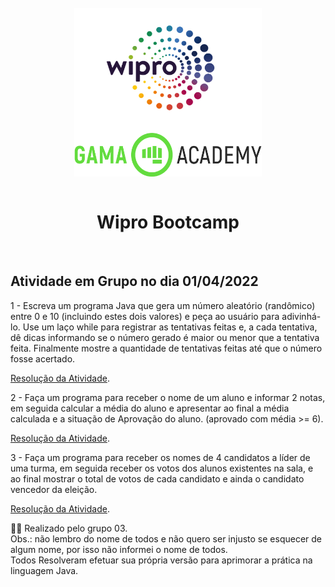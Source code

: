 <div style="display: inline_block" align="center">
  <br>
  <img align="center" alt="Logo Wipro" title="Wipro" height="200"  width="300" src="../../../.github/wipro_logo.png">
  <img align="center" alt="Logo Gama Academy" title="Gama Academy" height="70" width="300" src="../../../.github/gama_academy_logo.png">
</div>

<br>

<h1 align="center"> Wipro Bootcamp </h1>

<br>

## Atividade em Grupo no dia 01/04/2022

1 - Escreva um programa Java que gera um número aleatório (randômico) entre 0 e 10 (incluindo estes dois valores) e peça ao usuário para adivinhá-lo. Use um laço while para registrar as tentativas feitas e, a cada tentativa, dê dicas informando se o número gerado é maior ou menor que a tentativa feita. Finalmente mostre a quantidade de tentativas feitas até que o número fosse acertado.

[Resolução da Atividade](../../aula_introducao/exercicios/NumeroAleatorio.java).

2 - Faça um programa para receber o nome de um aluno e informar 2 notas, em seguida calcular a média do aluno e apresentar ao final a média calculada e a situação de Aprovação do aluno. (aprovado com média >= 6).

[Resolução da Atividade](../../aula_introducao/exercicios/MediaAluno.java).

3 - Faça um programa para receber os nomes de 4 candidatos a líder de uma turma, em seguida receber os votos dos alunos existentes na sala, e ao final mostrar o total de votos de cada candidato e ainda o candidato vencedor da eleição.

[Resolução da Atividade](../../aula_introducao/exercicios/CandidatosEleicao.java).

🧑‍💻 Realizado pelo grupo 03.<br>
Obs.: não lembro do nome de todos e não quero ser injusto se esquecer de algum nome, por isso não informei o nome de todos.<br>
Todos Resolveram efetuar sua própria versão para aprimorar a prática na linguagem Java.